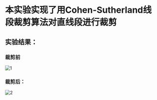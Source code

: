 # 本实验实现了用Cohen-Sutherland线段裁剪算法对直线段进行裁剪
## 实验结果：
### 裁剪前
![1](https://user-images.githubusercontent.com/102289246/174818969-6c92a43a-e873-48f5-859b-eb186cbcf233.png)

### 裁剪后：
![2](https://user-images.githubusercontent.com/102289246/174818974-11861bdf-0a63-4f44-8d3d-6f21477b7282.png)
